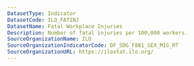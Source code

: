 ```yaml
---
DatasetType: Indicator
DatasetCode: ILO_FATINJ
DatasetName: Fatal Workplace Injuries
Description: Number of fatal injuries per 100,000 workers.
SourceOrganizationName: ILO
SourceOrganizationIndicatorCode: DF_SDG_F881_SEX_MIG_RT
SourceOrganizationURL: https://ilostat.ilo.org/
---
```


